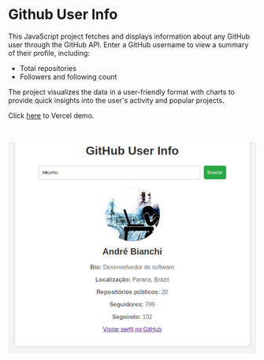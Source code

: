 # Github User Info

This JavaScript project fetches and displays information about any GitHub user through the GitHub API. 
Enter a GitHub username to view a summary of their profile, including:

* Total repositories
* Followers and following count

The project visualizes the data in a user-friendly format with charts to provide quick insights into the user's activity and popular projects.

<p>Click <a href="https://github-user-info-phi.vercel.app/">here</a> to Vercel demo.</p>

<br>

<p align="center">
  <a href="">
    <img alt="Logo" src="Screenshot.png" align="center">  
  </a>
</p>
